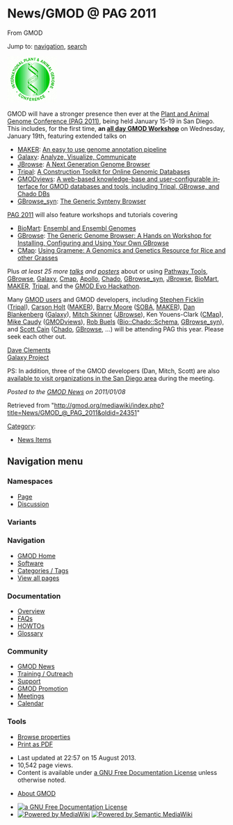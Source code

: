 <div id="mw-page-base" class="noprint">

</div>

<div id="mw-head-base" class="noprint">

</div>

<div id="content" class="mw-body" role="main">

<span id="top"></span>

<div id="mw-js-message" style="display:none;">

</div>



# <span dir="auto">News/GMOD @ PAG 2011</span>

<div id="bodyContent">

<div id="siteSub">

From GMOD

</div>

<div id="contentSub">

</div>

<div id="jump-to-nav" class="mw-jump">

Jump to: [navigation](#mw-navigation), [search](#p-search)

</div>

<div id="mw-content-text" class="mw-content-ltr" lang="en" dir="ltr">

<div class="floatright">

[<img src="../../mediawiki/images/c/c2/Paglogo.gif" width="114"
height="107" alt="GMOD @ PAG 2011" />](../PAG_2011 "GMOD @ PAG 2011")

</div>

GMOD will have a stronger presence then ever at the [Plant and Animal
Genome Conference (PAG 2011)](../PAG_2011 "PAG 2011"), being held
January 15-19 in San Diego. This includes, for the first time, **an
<a href="http://www.intl-pag.org/19/19-gmod.html" class="external text"
rel="nofollow">all day GMOD Workshop</a>** on Wednesday, January 19th,
featuring extended talks on

- [MAKER](../MAKER.1 "MAKER"):
  <a href="http://www.intl-pag.org/19/19-gmod.html#MAKER#MAKER"
  class="external text" rel="nofollow">An easy to use genome annotation
  pipeline</a>
- [Galaxy](../Galaxy.1 "Galaxy"):
  <a href="http://www.intl-pag.org/19/19-gmod.html#Galaxy#Galaxy"
  class="external text" rel="nofollow">Analyze, Visualize, Communicate</a>
- [JBrowse](../JBrowse.1 "JBrowse"):
  <a href="http://www.intl-pag.org/19/19-gmod.html#JBrowse#JBrowse"
  class="external text" rel="nofollow">A Next Generation Genome
  Browser</a>
- [Tripal](../Tripal.1 "Tripal"):
  <a href="http://www.intl-pag.org/19/19-gmod.html#Tripal#Tripal"
  class="external text" rel="nofollow">A Construction Toolkit for Online
  Genomic Databases</a>
- [GMODviews](../GMODviews "GMODviews"):
  <a href="http://www.intl-pag.org/19/19-gmod.html#GMODviews#GMODviews"
  class="external text" rel="nofollow">A web-based knowledge-base and
  user-configurable interface for GMOD databases and tools, including
  Tripal, GBrowse, and Chado DBs</a>
- [GBrowse_syn](../GBrowse_syn.1 "GBrowse syn"): <a
  href="http://www.intl-pag.org/19/19-gmod.html#GBrowse_syn#GBrowse_syn"
  class="external text" rel="nofollow">The Generic Synteny Browser</a>

[PAG 2011](../PAG_2011 "PAG 2011") will also feature workshops and
tutorials covering

- [BioMart](../BioMart "BioMart"):
  <a href="http://www.intl-pag.org/19/abstracts/W29_PAGXIX_188.html"
  class="external text" rel="nofollow">Ensembl and Ensembl Genomes</a>
- [GBrowse](../GBrowse.1 "GBrowse"):
  <a href="http://www.intl-pag.org/19/19-gbrowse.html"
  class="external text" rel="nofollow">The Generic Genome Browser: A Hands
  on Workshop for Installing, Configuring and Using Your Own GBrowse</a>
- [CMap](../CMap.1 "CMap"):
  <a href="http://www.intl-pag.org/19/19-gramene.html"
  class="external text" rel="nofollow">Using Gramene: A Genomics and
  Genetics Resource for Rice and other Grasses</a>

Plus *at least 25 more
[talks](../PAG_2011#Projects_Using_GMOD_Components "PAG 2011") and
[posters](../PAG_2011#Posters "PAG 2011")* about or using
<a href="http://www.intl-pag.org/19/abstracts/C02_PAGXIX_903.html"
class="external text" rel="nofollow">Pathway Tools</a>,
<a href="http://www.intl-pag.org/19/abstracts/P08b_PAGXIX_828.html"
class="external text" rel="nofollow">GBrowse</a>,
[Galaxy](../Galaxy.1 "Galaxy"),
<a href="../Cmap.1" class="mw-redirect" title="Cmap">Cmap</a>,
[Apollo](../Apollo.1 "Apollo"),
<a href="../Chado" class="mw-redirect" title="Chado">Chado</a>,
[GBrowse_syn](../GBrowse_syn.1 "GBrowse syn"),
[JBrowse](../JBrowse.1 "JBrowse"), [BioMart](../BioMart "BioMart"),
[MAKER](../MAKER.1 "MAKER"), [Tripal](../Tripal.1 "Tripal"), and the
<a href="http://www.intl-pag.org/19/abstracts/P08a_PAGXIX_814.html"
class="external text" rel="nofollow">GMOD Evo Hackathon</a>.

Many [GMOD users](../PAG_2011#Projects_Using_GMOD_Components "PAG 2011")
and GMOD developers, including [Stephen
Ficklin](../User:Sficklin "User:Sficklin")
([Tripal](../Tripal.1 "Tripal")), [Carson
Holt](../User:Carsonholt "User:Carsonholt")
([MAKER](../MAKER.1 "MAKER")), [Barry
Moore](../User:Bmoore "User:Bmoore") ([SOBA](../SOBA.1 "SOBA"),
[MAKER](../MAKER.1 "MAKER")), [Dan
Blankenberg](../User:DanB "User:DanB") ([Galaxy](../Galaxy.1 "Galaxy")),
[Mitch Skinner](../User:MitchSkinner "User:MitchSkinner")
([JBrowse](../JBrowse.1 "JBrowse")), Ken Youens-Clark
([CMap](../CMap.1 "CMap")), [Mike Caudy](../User:Mcaudy "User:Mcaudy")
([GMODviews](../GMODviews "GMODviews")), [Rob
Buels](../User:RobertBuels "User:RobertBuels")
([Bio::Chado::Schema](../Bio::Chado::Schema "Bio::Chado::Schema"),
[GBrowse_syn](../GBrowse_syn.1 "GBrowse syn")), and [Scott
Cain](../User:Scott "User:Scott")
(<a href="../Chado" class="mw-redirect" title="Chado">Chado</a>,
[GBrowse](../GBrowse.1 "GBrowse"), ...) will be attending PAG this year.
Please seek each other out.

[Dave Clements](../User:Clements "User:Clements")  
[Galaxy Project](../Galaxy.1 "Galaxy")

PS: In addition, three of the GMOD developers (Dan, Mitch, Scott) are
also [available to visit organizations in the San Diego
area](#GMOD_Roadshow_in_San_Diego) during the meeting.

  

<div class="newsfooter">

*Posted to the [GMOD News](../GMOD_News "GMOD News") on 2011/01/08*

</div>

</div>

<div class="printfooter">

Retrieved from
"<http://gmod.org/mediawiki/index.php?title=News/GMOD_@_PAG_2011&oldid=24351>"

</div>

<div id="catlinks" class="catlinks">

<div id="mw-normal-catlinks" class="mw-normal-catlinks">

[Category](../Special:Categories "Special:Categories"):

- [News Items](../Category:News_Items "Category:News Items")

</div>

</div>

<div class="visualClear">

</div>

</div>

</div>

<div id="mw-navigation">

## Navigation menu

<div id="mw-head">



<div id="left-navigation">

<div id="p-namespaces" class="vectorTabs" role="navigation"
aria-labelledby="p-namespaces-label">

### Namespaces

- <span id="ca-nstab-main"><a href="GMOD_@_PAG_2011" accesskey="c"
  title="View the content page [c]">Page</a></span>
- <span id="ca-talk"><a
  href="http://gmod.org/mediawiki/index.php?title=Talk:News/GMOD_@_PAG_2011&amp;action=edit&amp;redlink=1"
  accesskey="t"
  title="Discussion about the content page [t]">Discussion</a></span>

</div>

<div id="p-variants" class="vectorMenu emptyPortlet" role="navigation"
aria-labelledby="p-variants-label">

### 

### Variants[](#)

<div class="menu">

</div>

</div>

</div>

<div id="right-navigation">





</div>



</div>

</div>

</div>

<div id="mw-panel">

<div id="p-logo" role="banner">

<a href="../Main_Page"
style="background-image: url(../../images/GMOD-cogs.png);"
title="Visit the main page"></a>

</div>

<div id="p-Navigation" class="portal" role="navigation"
aria-labelledby="p-Navigation-label">

### Navigation

<div class="body">

- <span id="n-GMOD-Home">[GMOD Home](../Main_Page)</span>
- <span id="n-Software">[Software](../GMOD_Components)</span>
- <span id="n-Categories-.2F-Tags">[Categories /
  Tags](../Categories)</span>
- <span id="n-View-all-pages">[View all
  pages](../Special:AllPages)</span>

</div>

</div>

<div id="p-Documentation" class="portal" role="navigation"
aria-labelledby="p-Documentation-label">

### Documentation

<div class="body">

- <span id="n-Overview">[Overview](../Overview)</span>
- <span id="n-FAQs">[FAQs](../Category:FAQ)</span>
- <span id="n-HOWTOs">[HOWTOs](../Category:HOWTO)</span>
- <span id="n-Glossary">[Glossary](../Glossary)</span>

</div>

</div>

<div id="p-Community" class="portal" role="navigation"
aria-labelledby="p-Community-label">

### Community

<div class="body">

- <span id="n-GMOD-News">[GMOD News](../GMOD_News)</span>
- <span id="n-Training-.2F-Outreach">[Training /
  Outreach](../Training_and_Outreach)</span>
- <span id="n-Support">[Support](../Support)</span>
- <span id="n-GMOD-Promotion">[GMOD Promotion](../GMOD_Promotion)</span>
- <span id="n-Meetings">[Meetings](../Meetings)</span>
- <span id="n-Calendar">[Calendar](../Calendar)</span>

</div>

</div>

<div id="p-tb" class="portal" role="navigation"
aria-labelledby="p-tb-label">

### Tools

<div class="body">


- <span id="t-smwbrowselink"><a href="../Special:Browse/News-2FGMOD_@_PAG_2011"
  rel="smw-browse">Browse properties</a></span>
- <span id="t-pdf">[Print as
  PDF](http://gmod.org/mediawiki/index.php?title=Special:PdfPrint&page=News/GMOD_@_PAG_2011)</span>

</div>

</div>

</div>

</div>

<div id="footer" role="contentinfo">

- <span id="footer-info-lastmod">Last updated at 22:57 on 15 August
  2013.</span>
- <span id="footer-info-viewcount">10,542 page views.</span>
- <span id="footer-info-copyright">Content is available under
  <a href="http://www.gnu.org/licenses/fdl-1.3.html" class="external"
  rel="nofollow">a GNU Free Documentation License</a> unless otherwise
  noted.</span>

<!-- -->

- <span id="footer-places-about">[About
  GMOD](../GMOD:About "GMOD:About")</span>

<!-- -->

- <span id="footer-copyrightico">[<img src="http://www.gnu.org/graphics/gfdl-logo-small.png" width="88"
  height="31" alt="a GNU Free Documentation License" />](http://www.gnu.org/licenses/fdl-1.3.html)</span>
- <span id="footer-poweredbyico">[<img
  src="../../mediawiki/skins/common/images/poweredby_mediawiki_88x31.png"
  width="88" height="31" alt="Powered by MediaWiki" />](http://www.mediawiki.org/)
  [<img
  src="../../mediawiki/extensions/SemanticMediaWiki/resources/images/smw_button.png"
  width="88" height="31" alt="Powered by Semantic MediaWiki" />](https://www.semantic-mediawiki.org/wiki/Semantic_MediaWiki)</span>

<div style="clear:both">

</div>

</div>
